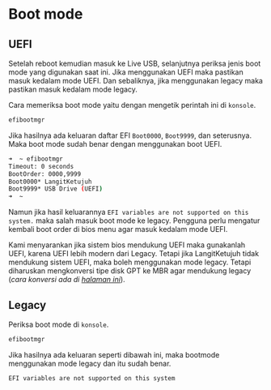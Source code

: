 # Boot mode

## UEFI

Setelah reboot kemudian masuk ke Live USB, selanjutnya periksa jenis boot mode yang digunakan saat ini. Jika menggunakan UEFI maka pastikan masuk kedalam mode UEFI. Dan sebaliknya, jika menggunakan legacy maka pastikan masuk kedalam mode legacy.

Cara memeriksa boot mode yaitu dengan mengetik perintah ini di `konsole`.

```sh
efibootmgr
```

Jika hasilnya ada keluaran daftar EFI `Boot0000`, `Boot9999`, dan seterusnya. Maka boot mode sudah benar dengan menggunakan boot UEFI.

```sh
➜  ~ efibootmgr
Timeout: 0 seconds
BootOrder: 0000,9999
Boot0000* LangitKetujuh
Boot9999* USB Drive (UEFI)
➜  ~
```

Namun jika hasil keluarannya `EFI variables are not supported on this system.` maka salah masuk boot mode ke legacy. Pengguna perlu mengatur kembali boot order di bios menu agar masuk kedalam mode UEFI.

Kami menyarankan jika sistem bios mendukung UEFI maka gunakanlah UEFI, karena UEFI lebih modern dari Legacy. Tetapi jika LangitKetujuh tidak mendukung sistem UEFI, maka boleh menggunakan mode legacy. Tetapi diharuskan mengkonversi tipe disk GPT ke MBR agar mendukung legacy (_cara konversi ada di [halaman ini](../sistem-partisi/konversi.html#merubah-gpt-ke-mbr-tanpa-format)_).

## Legacy

Periksa boot mode di `konsole`.

```sh
efibootmgr
```

Jika hasilnya ada keluaran seperti dibawah ini, maka bootmode menggunakan mode legacy dan itu sudah benar.

```sh
EFI variables are not supported on this system
```
